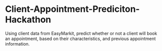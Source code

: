 # Client-Appointment-Prediciton-Hackathon

Using client data from EasyMarkit, predict whether or not a client will book an appointment, based on their characteristics, and previous appointment information.
